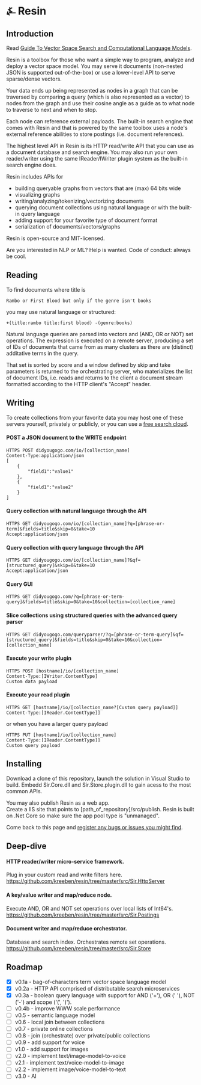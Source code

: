 # &#9084; Resin

## Introduction

Read [Guide To Vector Space Search and Computational Language Models](https://github.com/kreeben/vectorspacesearchguide).

Resin is a toolbox for those who want a simple way to program, analyze and deploy a vector space model. 
You may serve it documents (non-nested JSON is supported out-of-the-box) 
or use a lower-level API to serve sparse/dense vectors. 

Your data ends up being represented as nodes in a graph that can be traversed by comparing a query 
(which is also represented as a vector) to nodes from the graph and use their cosine angle as a guide as to 
what node to traverse to next and when to stop. 

Each node can reference external payloads. The built-in search engine that comes with Resin 
and that is powered by the same toolbox uses a node's external reference abilities to store postings 
(i.e. document references).

The highest level API in Resin is its HTTP read/write API that you can use as a document database and search engine. 
You may also run your own reader/writer using the same IReader/IWriter plugin system as the built-in 
search engine does.
 
Resin includes APIs for

- building queryable graphs from vectors that are (max) 64 bits wide
- visualizing graphs
- writing/analyzing/tokenizing/vectorizing documents
- querying document collections using natural language or with the built-in query language 
- adding support for your favorite type of document format
- serialization of documents/vectors/graphs

Resin is open-source and MIT-licensed. 

Are you interested in NLP or ML? Help is wanted. Code of conduct: always be cool.

## Reading

To find documents where title is  

	Rambo or First Blood but only if the genre isn't books
	
you may use natural language or structured:

	+(title:rambo title:first blood) -(genre:books)

Natural language queries are parsed into vectors and (AND, OR or NOT) set operations. 
The expression is executed on a remote server, producing a set of IDs of documents that came from as 
many clusters as there are (distinct) additative terms in the query.  

That set is sorted by score and a window defined by skip and take parameters is returned to the orchestrating server, 
who materializes the list of document IDs, i.e. reads and returns to the client a document stream formatted according 
to the HTTP client's "Accept" header.

## Writing

To create collections from your favorite data you may host one of these servers yourself, privately or publicly, 
or you can use a [free search cloud](https://didyougogo.com).

#### POST a JSON document to the WRITE endpoint

	HTTPS POST didyougogo.com/io/[collection_name]
	Content-Type:application/json
	[
		{
			"field1":"value1"
		},
		{
			"field1":"value2"
		}
	]

#### Query collection with natural language through the API

	HTTPS GET didyougogo.com/io/[collection_name]?q=[phrase-or-term]&fields=title&skip=0&take=10  
	Accept:application/json

#### Query collection with query language through the API

	HTTPS GET didyougogo.com/io/[collection_name]?&qf=[structured_query]&skip=0&take=10  
	Accept:application/json

#### Query GUI

	HTTPS GET didyougogo.com/?q=[phrase-or-term-query]&fields=title&skip=0&take=10&collection=[collection_name]

#### Slice collections using structured queries with the advanced query parser

	HTTPS GET didyougogo.com/queryparser/?q=[phrase-or-term-query]&qf=[structured_query]&fields=title&skip=0&take=10&collection=[collection_name]

#### Execute your write plugin

	HTTPS POST [hostname]/io/[collection_name]
	Content-Type:[IWriter.ContentType]
	Custom data payload

#### Execute your read plugin

	HTTPS GET [hostname]/io/[collection_name?[Custom query payload]]
	Content-Type:[IReader.ContentType]]

or when you have a larger query payload

	HTTPS PUT [hostname]/io/[collection_name]
	Content-Type:[IReader.ContentType]]
	Custom query payload

## Installing

Download a clone of this repository, launch the solution in Visual Studio to build. 
Embedd Sir.Core.dll and Sir.Store.plugin.dll to gain acess to the most common APIs.

You may also publish Resin as a web app.  
Create a IIS site that points to [path_of_repository]/src/publish. 
Resin is built on .Net Core so make sure the app pool type is "unmanaged".

Come back to this page and [register any bugs or issues you might find](https://github.com/kreeben/resin/issues).

## Deep-dive

#### HTTP reader/writer micro-service framework.
Plug in your custom read and write filters here.  
https://github.com/kreeben/resin/tree/master/src/Sir.HttpServer

#### A key/value writer and map/reduce node. 
Execute AND, OR and NOT set operations over local lists of Int64's.  
https://github.com/kreeben/resin/tree/master/src/Sir.Postings

#### Document writer and map/reduce orchestrator. 
Database and search index. Orchestrates remote set operations.  
https://github.com/kreeben/resin/tree/master/src/Sir.Store

## Roadmap

- [x] v0.1a - bag-of-characters term vector space language model
- [x] v0.2a - HTTP API comprised of distributable search microservices
- [x] v0.3a - boolean query language with support for AND ('+'), OR (' '), NOT ('-') and scope ('(', ')').
- [ ] v0.4b - improve WWW scale performance
- [ ] v0.5 - semantic language model
- [ ] v0.6 - local join between collections
- [ ] v0.7 - private online collections
- [ ] v0.8 - join (orchestrate) over private/public collections
- [ ] v0.9 - add support for voice
- [ ] v1.0 - add support for images
- [ ] v2.0 - implement text/image-model-to-voice
- [ ] v2.1 - implement text/voice-model-to-image
- [ ] v2.2 - implement image/voice-model-to-text
- [ ] v3.0 - AI